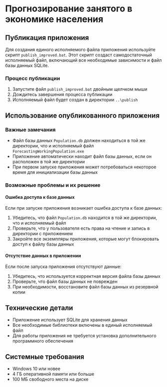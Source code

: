 # Прогнозирование занятого в экономике населения

## Публикация приложения

Для создания единого исполняемого файла приложения используйте скрипт `publish_improved.bat`. Этот скрипт создаст самодостаточный исполняемый файл, включающий все необходимые зависимости и файл базы данных SQLite.

### Процесс публикации

1. Запустите файл `publish_improved.bat` двойным щелчком мыши
2. Дождитесь завершения процесса публикации
3. Исполняемый файл будет создан в директории `..\publish`

## Использование опубликованного приложения

### Важные замечания

- Файл базы данных `Population.db` должен находиться в той же директории, что и исполняемый файл `ForecastingWorkingPopulation.exe`
- Приложение автоматически находит файл базы данных, если он расположен в той же директории
- При первом запуске приложения может потребоваться некоторое время для инициализации базы данных

### Возможные проблемы и их решение

#### Ошибка доступа к базе данных

Если при запуске приложения возникает ошибка доступа к базе данных:

1. Убедитесь, что файл `Population.db` находится в той же директории, что и исполняемый файл
2. Проверьте, что у пользователя есть права на чтение и запись в директории с приложением
3. Закройте все экземпляры приложения, которые могут блокировать доступ к файлу базы данных

#### Отсутствие данных в приложении

Если после запуска приложения отсутствуют данные:

1. Убедитесь, что используется корректная версия файла базы данных
2. Проверьте, что файл базы данных не поврежден
3. При необходимости, восстановите файл базы данных из резервной копии

## Технические детали

- Приложение использует SQLite для хранения данных
- Все необходимые библиотеки включены в единый исполняемый файл
- Для работы приложения не требуется установка дополнительного программного обеспечения

## Системные требования

- Windows 10 или новее
- 4 ГБ оперативной памяти или больше
- 100 МБ свободного места на диске
